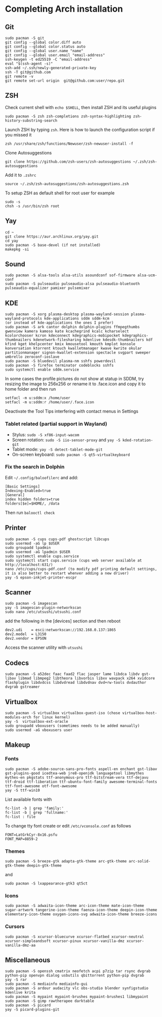 # Completing Arch installation
## Git
````console
sudo pacman -S git
git config --global color.diff auto
git config --global color.status auto
git config --global user.name "name"
git config --global user.email "email-address"
ssh-keygen -t ed25519 -C "email-address"
eval "$(ssh-agent -s)"
ssh-add ~/.ssh/newly-generated-private-key
ssh -T git@github.com
git remote -v
git remote set-url origin  git@github.com:user/repo.git
````
## ZSH
Check current shell with ``echo $SHELL``, then install ZSH and its useful plugins
````console
sudo pacman -S zsh zsh-completions zsh-syntax-highlighting zsh-history-substring-search
````
Launch ZSH by typing ``zsh``. Here is how to launch the configuration script if you missed it
````console
zsh /usr/share/zsh/functions/Newuser/zsh-newuser-install -f
````
Clone Autosuggestions
````console
git clone https://github.com/zsh-users/zsh-autosuggestions ~/.zsh/zsh-autosuggestions
````
Add it to `.zshrc`
````console
source ~/.zsh/zsh-autosuggestions/zsh-autosuggestions.zsh
````
To setup ZSH as default shell for root user for example
````console
sudo -s
chsh -s /usr/bin/zsh root
````
## Yay
````console
cd ~
git clone https://aur.archlinux.org/yay.git
cd yay
sudo pacman -S base-devel (if not installed)
makepkg -si
````
## Sound
````console
sudo pacman -S alsa-tools alsa-utils asoundconf sof-firmware alsa-ucm-conf
sudo pacman -S pulseaudio pulseaudio-alsa pulseaudio-bluetooth pulseaudio-equalizer pamixer pulsemixer
````
## KDE
````console
sudo pacman -S xorg plasma-desktop plasma-wayland-session plasma-wayland-protocols kde-applications sddm sddm-kcm
(or instead of kde-applications the ones I prefer)
sudo pacman -S ark cantor dolphin dolphin-plugins ffmpegthumbs gwenview kamera kamoso kate kcachegrind kcalc kcharselect kcolorchooser kcron kdeconnect kdegraphics-mobipocket kdegraphics-thumbnailers kdenetwork-filesharing kdenlive kdesdk-thumbnailers kdf kfind kget khelpcenter kmix kmousetool kmouth kmplot konsole konversation ktorrent ktouch kwalletmanager kwave kwrite okular partitionmanager signon-kwallet-extension spectacle svgpart sweeper umbrello zeroconf-ioslave
sudo pacman -S bluedevil plasma-nm sshfs powerdevil
sudo pacman -S firefox terminator codeblocks sshfs
sudo systemctl enable sddm.service
````
In some cases the profile pictures do not show at statup in SDDM, try resizing the image to 256x256 or rename it to .face.icon and copy it to home folder and then run
````console
setfacl -m u:sddm:x /home/user
setfacl -m u:sddm:r /home/user/.face.icon
````
Deactivate the Tool Tips interfering with contact menus in Settings <Worskapce behaviour><General behaviour>
### Tablet related (partial support in Wayland)
  - Stylus: `sudo -S xf86-input-wacom`
  - Screen rotation: `sudo -S iio-sensor-proxy` and `yay -S kded-rotation-git`
  - Tablet mode: `yay -S detect-tablet-mode-git`
  - On-screen keyboard: `sudo pacman -S qt5-virtualkeyboard`
### Fix the search in Dolphin
Edit `~/.config/baloofilerc` and add:
```console
[Basic Settings]
Indexing-Enabled=true
[General]
index hidden folders=true
folders[$e]=$HOME/, /data
````
Then run `balooctl check`
## Printer
````console
sudo pacman -S cups cups-pdf ghostscript libcups
sudo usermod -aG lp $USER
sudo groupadd lpadmin
sudo usermod -aG lpadmin $USER
sudo systemctl enable cups.service
sudo systemctl start cups.service (cups web server available at http://localhost:631/)
nano /etc/cups/cups-pdf.conf (to modify pdf printing default settings, it is also better to restart whenver adding a new driver)
yay -S epson-inkjet-printer-escpr
````
## Scanner
````console
sudo pacman -S imagescan
yay -S imagescan-plugin-networkscan
sudo nano /etc/utsushi/utsushi.conf
````
add the following in the [devices] section and then reboot
````console
dev2.udi    = esci:networkscan://192.168.0.137:1865
dev2.model  = L3150
dev2.vendor = EPSON
````
Access the scanner utility with `utsushi`
## Codecs
````console
sudo pacman -S a52dec faac faad2 flac jasper lame libdca libdv gst-libav libmad libmpeg2 libtheora libvorbis libxv wavpack x264 xvidcore flashplugin libdvdcss libdvdread libdvdnav dvd+rw-tools dvdauthor dvgrab gstreamer
````
## Virtualbox
````console
sudo pacman -S virtualbox virtualbox-guest-iso (chose virtualbox-host-modules-arch for linux kernel)
yay -S  virtualbox-ext-oracle
sudo groupadd vboxusers (sometimes needs to be added manually)
sudo usermod -aG vboxusers user
````
## Makeup
### Fonts
````console
sudo pacman -S adobe-source-sans-pro-fonts aspell-en enchant gst-libav gst-plugins-good icedtea-web jre8-openjdk languagetool libmythes mythes-en pkgstats ttf-anonymous-pro ttf-bitstream-vera ttf-dejavu ttf-droid ttf-liberation ttf-ubuntu-font-family awesome-terminal-fonts ttf-font-awesome otf-font-awesome
yay -S ttf-win10
````
List available fonts with
````console
fc-list -b | grep 'family:'
fc-list -b | grep 'fullname:'
fc-list : file
````
To change tty font create or edit ``/etc/vconsole.conf`` as follows
````console
FONT=LatGrkCyr-8x16.psfu
FONT_MAP=8859-2
````
### Themes
````console
sudo pacman -S breeze-gtk adapta-gtk-theme arc-gtk-theme arc-solid-gtk-theme deepin-gtk-theme
````
and
````console
sudo pacman -S lxappearance-gtk3 qt5ct
````
### Icons
````console
sudo pacman -S adwaita-icon-theme arc-icon-theme mate-icon-theme sugar-artwork tangerine-icon-theme faenza-icon-theme deepin-icon-theme elementary-icon-theme oxygen-icons-svg adwaita-icon-theme breeze-icons
````
### Cursors
````console
sudo pacman -S xcursor-bluecurve xcursor-flatbed xcursor-neutral xcursor-simpleandsoft xcursor-pinux xcursor-vanilla-dmz xcursor-vanilla-dmz-aa
````
## Miscellaneous
````console
sudo pacman -S openssh cmatrix neofetch acpi p7zip tar rsync dvgrab python-pip openvpn dialog usbutils qbittorrent python-pip dvgrab
yay -S rar
sudo pacman -S mediainfo mediainfo-gui
sudo pacman -S ardour audacity vlc obs-studio blender synfigstudio kdenlive krita
sudo pacman -S mypaint mypaint-brushes mypaint-brushes1 libmypaint
sudo pacman -S gimp rawtherapee darktable
sudo pacman -S picard
yay -S picard-plugins-git
````

